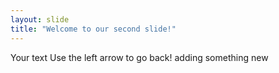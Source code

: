 ```yaml
---
layout: slide
title: "Welcome to our second slide!"
---
```

Your text
Use the left arrow to go back!
adding something new
